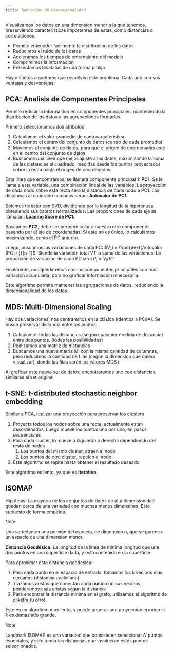```yaml
---
title: Reduccion de Dimensionalidad
---
```


Visualizamos los datos en una dimension menor a la que tenemos, preserviendo caracteristicas importantes de estas, como distancias o correlaciones.

- Permite enteneder facilmente la distribucion de los datos
- Reducimos el ruido de los datos
- Aceleramos los tiempos de entrenaiento del modelo
- Comprimimos la informacion
- Presentamos los datos de una forma prolija

Hay distintos algoritmos que resuelven este problema. Cada uno con sus ventajas y desventajas:

## PCA: Analisis de Componentes Principales

Permite reducir la informacion en componentes principales, manteniendo la distribucion de los datos y las agrupaciones formadas.

Primero seleccionamos dos atributos

1. Calculamos el valor promedio de cada caracteristica
2. Calculamos el centro del conjunto de datos (centro de cada promedio)
3. Movemos el conjunto de datos, para que el origen de coordenadas este en el centro del conjunto de datos
4. Buscamos una linea que mejor ajuste a los datos, maximizando la suma de las distancias al cuadrado, medidas desde los puntos proyectados sobre la recta hasta el origen de coordenadas.

Esta linea que encontramos, se llamara componente principal 1: **PC1**. Se le llama a esta variable, una combinación lineal de las variables. La proyección de cada nodo sobre esta recta sera la distancia de cada nodo a PC1. Las distancias al cuadrado sumadas serán: **Autovalor de PC1.**

Solemos trabajar con SVD, dividiendo por la longitud de la hipotenusa, obteniendo sus catetos normalizados. Las proporciones de cada eje se llamaran: **Loading Score de PC1.**

Buscamos **PC2**, debe ser perpendicular a nuestro otro componente, pasando por el eje de coordenadas. Si este no es único, lo calculamos maximizando, como el PC anterior.

Luego, buscamos las variaciones de cada PC: $V_i = \frac{\text{Autovalor (PC i) }}{n-1}$. Siendo la variación total $VT$ la suma de las variaciones. La proporción de variacion de cada PC sera $P_i = V_i/VT$

Finalmente, nos quedaremos con los componentes principales con mas variación acumulada, para no graficar informacion innecesaria.

Este algoritmo permite mantener las agrupaciones de datos, reduciendo la dimensionalidad de los datos.

## MDS: Multi-Dimensional Scaling

Hay dos variaciones, nos centraremos en la clásica (identica a PCoA). Se busca preservar distancia entre los puntos.

1. Calculamos todas las distancias (según cualquier medida de distancia) entre dos puntos. (todas las posibilidades)
2. Realizamos una matriz de distancias
3. Buscamos una nueva matriz $M$, con la misma cantidad de columnas, pero reducimos la cantidad de filas (según la dimension que quiera visualizar), donde las filas serán los valores $\text{MDS }i$

Al graficar este nuevo set de datos, encontraremos uno con distancias similares al set original

## t-SNE: t-distributed stochastic neighbor embedding

Similar a PCA, realizar una proyección para preservar los clusters

1. Proyecta todos los nodos sobre una recta, actualmente están desordenados. Luego mueve los puntos uno por uno, en pasos secuenciales
2. Para cada cluster, lo mueve a izquierda o derecha dependiendo del resto de nodos
	1. Los puntos del mismo cluster, atraen al nodo
	2. Los puntos de otro cluster, repelen el nodo
3. Este algoritmo se repite hasta obtener el resultado deseado

Este algoritmo es lento, ya que es **iterativo**.

## ISOMAP

Hipotesis: La mayoría de los conjuntos de datos de alta dimensionidad quedan cerca de una variedad con muchas menos dimensines. Este supuesto de forma empirica.

> [!note]
> Una variedad es una porción del espacio, de dimension $n$, que se parece a un espacio de una dimension menor.

**Distancia Geodésica**: La longitud de la linea de minima longitud que une dos puntos en una superficie dada, y esta contenida en la superficie.

Para aproximar esta distancia geodesica:

1. Para cada punto en el espacio de entrada, tomamos los $k$ vecinos mas cercanos (distancia euclidiana)
2. Trazamos aristas que conectan cada punto con sus vecinos, ponderamos esas aristas segun la distancia
3. Para encontrar la distancia minima en el grafo, utilizamos el algoritmo de dijkstra (u otro).

Este es un algoritmo muy lento, y puede generar una proyeccion erronea si $k$ es demasiado grande.

> [!note]
> Landmark ISOMAP es una variacion que consiste en seleccionar $N$ puntos especiales, y solo tomar las distancias que involucran estos puntos seleccionados.
